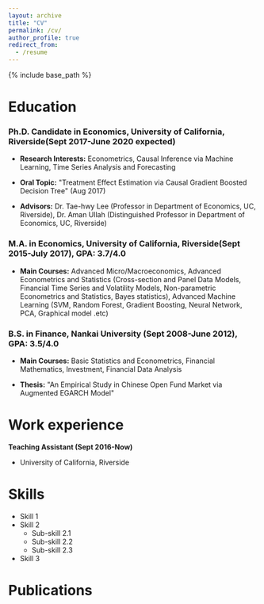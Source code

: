 ```yaml
---
layout: archive
title: "CV"
permalink: /cv/
author_profile: true
redirect_from:
  - /resume
---
```


{% include base_path %}

Education
======

### Ph.D. Candidate in Economics, University of California, Riverside(Sept 2017-June 2020 expected)

- **Research Interests:** Econometrics, Causal Inference via Machine Learning, Time Series Analysis and Forecasting

- **Oral Topic:** "Treatment Effect Estimation via Causal Gradient Boosted Decision Tree" (Aug 2017)

- **Advisors:** Dr. Tae-hwy Lee (Professor in Department of Economics, UC, Riverside), Dr. Aman Ullah (Distinguished Professor in Department of Economics, UC, Riverside)

### M.A. in Economics, University of California, Riverside(Sept 2015-July 2017), GPA: 3.7/4.0

- **Main Courses:** Advanced Micro/Macroeconomics, Advanced Econometrics and Statistics (Cross-section and Panel Data Models, Financial Time Series and Volatility Models, Non-parametric Econometrics and Statistics, Bayes statistics), Advanced Machine Learning (SVM, Random Forest, Gradient Boosting, Neural Network, PCA, Graphical model .etc)

### B.S. in Finance, Nankai University (Sept 2008-June 2012), GPA: 3.5/4.0

- **Main Courses:** Basic Statistics and Econometrics, Financial Mathematics, Investment, Financial Data Analysis

- **Thesis:** "An Empirical Study in Chinese Open Fund Market via Augmented EGARCH Model"


Work experience
======

**Teaching Assistant (Sept 2016-Now)**
  * University of California, Riverside

Skills
======
* Skill 1
* Skill 2
  * Sub-skill 2.1
  * Sub-skill 2.2
  * Sub-skill 2.3
* Skill 3

Publications
======

